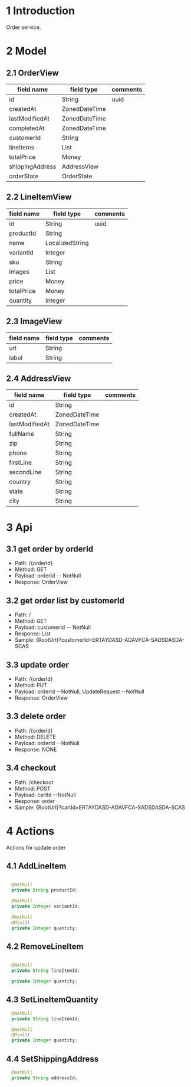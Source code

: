 # 1 Introduction
Order service.

# 2 Model
## 2.1 OrderView
| field name        | field type        | comments  |
|----|----|----|
| id                | String            | uuid      |
| createdAt         | ZonedDateTime     | |
| lastModifiedAt    | ZonedDateTime     | |
| completedAt       | ZonedDateTime     | |
| customerId        | String            | | 
| lineItems         | List<LineItemView>| |
| totalPrice        | Money             | |
| shippingAddress   | AddressView       | |
| orderState        | OrderState        | |

## 2.2 LineItemView 
| field name        | field type        | comments  |
|----|----|----|
| id                | String            | uuid      |
| productId         | String            | |
| name              | LocalizedString   | |
| variantId         | Integer           | | 
| sku               | String            | |
| images            | List<ImageView>   | |
| price             | Money             | |
| totalPrice        | Money             | |
| quantity          | Integer           | |

## 2.3 ImageView
| field name        | field type        | comments |
|----|----|----|
| url               | String            | |
| label             | String            | |

## 2.4 AddressView
| field name        | field type        | comments |
|----|----|----|
| id                | String            | |
| createdAt         | ZonedDateTime            | |
| lastModifiedAt    | ZonedDateTime            | |
| fullName          | String            | |
| zip               | String            | |
| phone             | String            | |
| firstLine         | String            | |
| secondLine        | String            | |
| country           | String            | |
| state             | String            | |
| city              | String            | |

# 3 Api
## 3.1 get order by orderId
- Path: /{orderId}
- Method: GET
- Payload: orderId -- NotNull
- Response: OrderView

## 3.2 get order list by customerId
- Path: /
- Method: GET
- Payload: customerId -- NotNull
- Response: List<OrderView>
- Sample: {RootUrl}?customerId=ERTAYDASD-ADAVFCA-SADSDASDA-SCAS

## 3.3 update order
- Path: /{orderId}
- Method: PUT
- Payload: orderId --NotNull, UpdateRequest --NotNull
- Response: OrderView

## 3.3 delete order
- Path: /{orderId}
- Method: DELETE
- Payload: orderId --NotNull
- Response: NONE

## 3.4 checkout
- Path: /checkout
- Method: POST
- Payload: cartId --NotNull
- Response: order
- Sample: {RootUrl}?cartId=ERTAYDASD-ADAVFCA-SADSDASDA-SCAS

# 4 Actions
Actions for update order
## 4.1 AddLineItem
```Java

  @NotNull
  private String productId;

  @NotNull
  private Integer variantId;

  @NotNull
  @Min(1)
  private Integer quantity;
```
## 4.2 RemoveLineItem
```Java

  @NotNull
  private String lineItemId;

  private Integer quantity;
```
## 4.3 SetLineItemQuantity
```Java
  @NotNull
  private String lineItemId;

  @NotNull
  @Min(1)
  private Integer quantity;
```
## 4.4 SetShippingAddress
```Java
  @NotNull
  private String addressId;
```